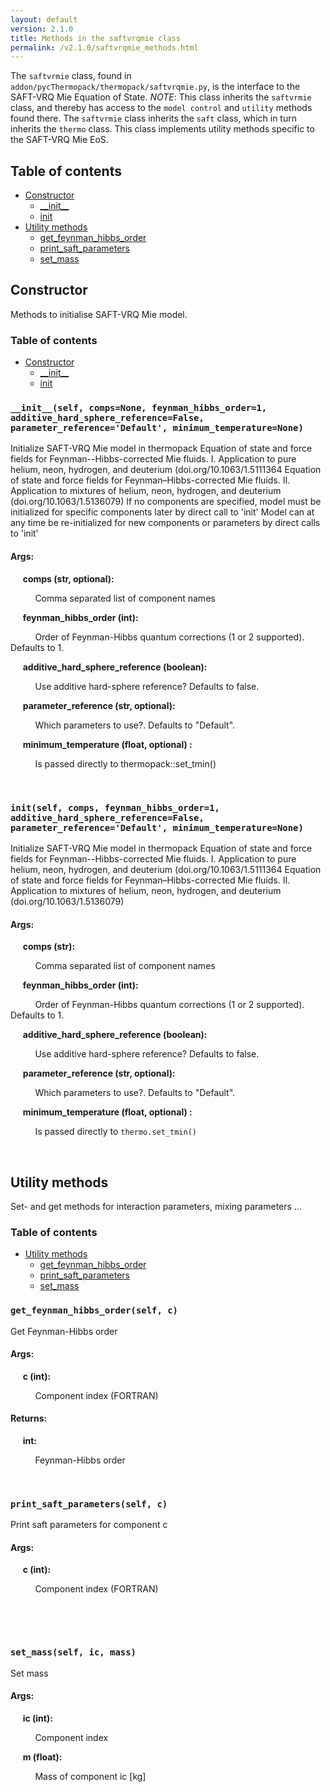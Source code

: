 ```yaml
---
layout: default
version: 2.1.0
title: Methods in the saftvrqmie class
permalink: /v2.1.0/saftvrqmie_methods.html
---
```


<!--- 
Generated at: 2023-09-28T21:06:29.066702
This is an auto-generated file, generated using the script at thermopack/addon/pyUtils/docs/markdown_from_docstrings.py
The file is created by parsing the docstrings of the methods in the 
saftvrqmie class. For instructions on how to use the parser routines, see the
file thermopack/addon/pyUtils/docs/markdown_from_docstrings.py--->

The `saftvrmie` class, found in `addon/pycThermopack/thermopack/saftvrqmie.py`, is the interface to the 
SAFT-VRQ Mie Equation of State.
*NOTE*: This class inherits the `saftvrmie` class, and thereby has
access to the `model control` and `utility` methods found there. The `saftvrmie` class inherits
the `saft` class, which in turn inherits the `thermo` class.
This class implements utility methods specific to the SAFT-VRQ Mie EoS.

## Table of contents
  * [Constructor](#constructor)
    * [\_\_init\_\_](#__init__self-compsnone-feynman_hibbs_order1-additive_hard_sphere_referencefalse-parameter_referencedefault-minimum_temperaturenone)
    * [init](#initself-comps-feynman_hibbs_order1-additive_hard_sphere_referencefalse-parameter_referencedefault-minimum_temperaturenone)
  * [Utility methods](#utility-methods)
    * [get_feynman_hibbs_order](#get_feynman_hibbs_orderself-c)
    * [print_saft_parameters](#print_saft_parametersself-c)
    * [set_mass](#set_massself-ic-mass)

## Constructor

Methods to initialise SAFT-VRQ Mie model.

### Table of contents
  * [Constructor](#constructor)
    * [\_\_init\_\_](#__init__self-compsnone-feynman_hibbs_order1-additive_hard_sphere_referencefalse-parameter_referencedefault-minimum_temperaturenone)
    * [init](#initself-comps-feynman_hibbs_order1-additive_hard_sphere_referencefalse-parameter_referencedefault-minimum_temperaturenone)


### `__init__(self, comps=None, feynman_hibbs_order=1, additive_hard_sphere_reference=False, parameter_reference='Default', minimum_temperature=None)`
Initialize SAFT-VRQ Mie model in thermopack Equation of state and force fields for Feynman--Hibbs-corrected Mie fluids. I. Application to pure helium, neon, hydrogen, and deuterium (doi.org/10.1063/1.5111364 Equation of state and force fields for Feynman–Hibbs-corrected Mie fluids. II. Application to mixtures of helium, neon, hydrogen, and deuterium (doi.org/10.1063/1.5136079) If no components are specified, model must be initialized for specific components later by direct call to 'init' Model can at any time be re-initialized for new components or parameters by direct calls to 'init'

#### Args:

&nbsp;&nbsp;&nbsp;&nbsp; **comps (str, optional):** 

&nbsp;&nbsp;&nbsp;&nbsp; &nbsp;&nbsp;&nbsp;&nbsp;  Comma separated list of component names

&nbsp;&nbsp;&nbsp;&nbsp; **feynman_hibbs_order (int):** 

&nbsp;&nbsp;&nbsp;&nbsp; &nbsp;&nbsp;&nbsp;&nbsp;  Order of Feynman-Hibbs quantum corrections (1 or 2 supported). Defaults to 1.

&nbsp;&nbsp;&nbsp;&nbsp; **additive_hard_sphere_reference (boolean):** 

&nbsp;&nbsp;&nbsp;&nbsp; &nbsp;&nbsp;&nbsp;&nbsp;  Use additive hard-sphere reference? Defaults to false.

&nbsp;&nbsp;&nbsp;&nbsp; **parameter_reference (str, optional):** 

&nbsp;&nbsp;&nbsp;&nbsp; &nbsp;&nbsp;&nbsp;&nbsp;  Which parameters to use?. Defaults to "Default".

&nbsp;&nbsp;&nbsp;&nbsp; **minimum_temperature (float, optional) :** 

&nbsp;&nbsp;&nbsp;&nbsp; &nbsp;&nbsp;&nbsp;&nbsp;  Is passed directly to thermopack::set_tmin()

&nbsp;&nbsp;&nbsp;&nbsp; &nbsp;&nbsp;&nbsp;&nbsp; 

### `init(self, comps, feynman_hibbs_order=1, additive_hard_sphere_reference=False, parameter_reference='Default', minimum_temperature=None)`
Initialize SAFT-VRQ Mie model in thermopack Equation of state and force fields for Feynman--Hibbs-corrected Mie fluids. I. Application to pure helium, neon, hydrogen, and deuterium (doi.org/10.1063/1.5111364 Equation of state and force fields for Feynman–Hibbs-corrected Mie fluids. II. Application to mixtures of helium, neon, hydrogen, and deuterium (doi.org/10.1063/1.5136079)

#### Args:

&nbsp;&nbsp;&nbsp;&nbsp; **comps (str):** 

&nbsp;&nbsp;&nbsp;&nbsp; &nbsp;&nbsp;&nbsp;&nbsp;  Comma separated list of component names

&nbsp;&nbsp;&nbsp;&nbsp; **feynman_hibbs_order (int):** 

&nbsp;&nbsp;&nbsp;&nbsp; &nbsp;&nbsp;&nbsp;&nbsp;  Order of Feynman-Hibbs quantum corrections (1 or 2 supported). Defaults to 1.

&nbsp;&nbsp;&nbsp;&nbsp; **additive_hard_sphere_reference (boolean):** 

&nbsp;&nbsp;&nbsp;&nbsp; &nbsp;&nbsp;&nbsp;&nbsp;  Use additive hard-sphere reference? Defaults to false.

&nbsp;&nbsp;&nbsp;&nbsp; **parameter_reference (str, optional):** 

&nbsp;&nbsp;&nbsp;&nbsp; &nbsp;&nbsp;&nbsp;&nbsp;  Which parameters to use?. Defaults to "Default".

&nbsp;&nbsp;&nbsp;&nbsp; **minimum_temperature (float, optional) :** 

&nbsp;&nbsp;&nbsp;&nbsp; &nbsp;&nbsp;&nbsp;&nbsp;  Is passed directly to `thermo.set_tmin()`

&nbsp;&nbsp;&nbsp;&nbsp; &nbsp;&nbsp;&nbsp;&nbsp; 

## Utility methods

Set- and get methods for interaction parameters, mixing parameters ...

### Table of contents
  * [Utility methods](#utility-methods)
    * [get_feynman_hibbs_order](#get_feynman_hibbs_orderself-c)
    * [print_saft_parameters](#print_saft_parametersself-c)
    * [set_mass](#set_massself-ic-mass)


### `get_feynman_hibbs_order(self, c)`
Get Feynman-Hibbs order

#### Args:

&nbsp;&nbsp;&nbsp;&nbsp; **c (int):** 

&nbsp;&nbsp;&nbsp;&nbsp; &nbsp;&nbsp;&nbsp;&nbsp;  Component index (FORTRAN)

#### Returns:

&nbsp;&nbsp;&nbsp;&nbsp; **int:** 

&nbsp;&nbsp;&nbsp;&nbsp; &nbsp;&nbsp;&nbsp;&nbsp;  Feynman-Hibbs order

&nbsp;&nbsp;&nbsp;&nbsp; &nbsp;&nbsp;&nbsp;&nbsp; 

### `print_saft_parameters(self, c)`
Print saft parameters for component c

#### Args:

&nbsp;&nbsp;&nbsp;&nbsp; **c (int):** 

&nbsp;&nbsp;&nbsp;&nbsp; &nbsp;&nbsp;&nbsp;&nbsp;  Component index (FORTRAN)

&nbsp;&nbsp;&nbsp;&nbsp; &nbsp;&nbsp;&nbsp;&nbsp; 

&nbsp;&nbsp;&nbsp;&nbsp; &nbsp;&nbsp;&nbsp;&nbsp; 

### `set_mass(self, ic, mass)`
Set mass

#### Args:

&nbsp;&nbsp;&nbsp;&nbsp; **ic (int):** 

&nbsp;&nbsp;&nbsp;&nbsp; &nbsp;&nbsp;&nbsp;&nbsp;  Component index

&nbsp;&nbsp;&nbsp;&nbsp; **m (float):** 

&nbsp;&nbsp;&nbsp;&nbsp; &nbsp;&nbsp;&nbsp;&nbsp;  Mass of component ic [kg]

&nbsp;&nbsp;&nbsp;&nbsp; &nbsp;&nbsp;&nbsp;&nbsp; 

